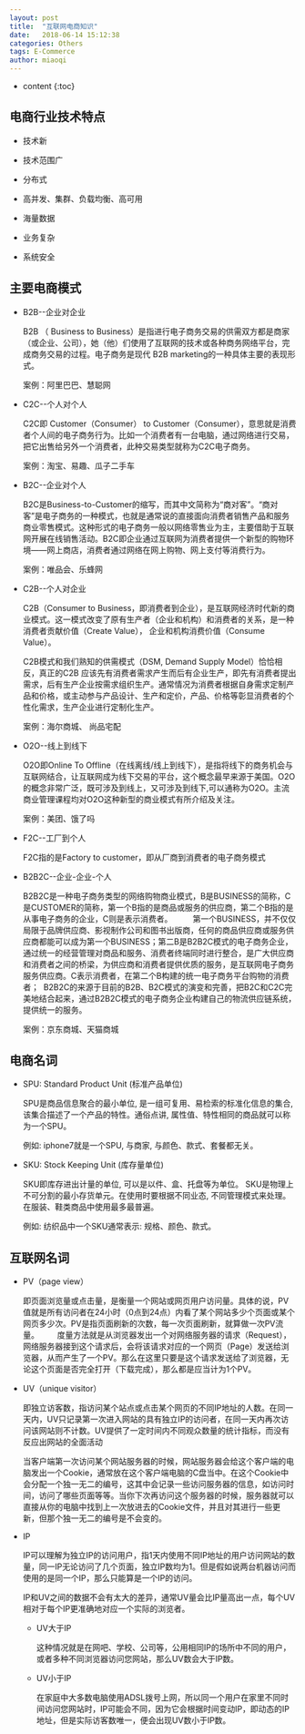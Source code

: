 ```yaml
---
layout: post
title:  "互联网电商知识"
date:   2018-06-14 15:12:38
categories: Others
tags: E-Commerce
author: miaoqi
---
```


* content
{:toc}
            
## 电商行业技术特点

* 技术新

* 技术范围广

* 分布式

* 高并发、集群、负载均衡、高可用

* 海量数据

* 业务复杂

* 系统安全


## 主要电商模式

* B2B--企业对企业

    B2B （ Business to Business）是指进行电子商务交易的供需双方都是商家（或企业、公司），她（他）们使用了互联网的技术或各种商务网络平台，完成商务交易的过程。电子商务是现代 B2B marketing的一种具体主要的表现形式。

    案例：阿里巴巴、慧聪网

* C2C--个人对个人

    C2C即 Customer（Consumer） to Customer（Consumer），意思就是消费者个人间的电子商务行为。比如一个消费者有一台电脑，通过网络进行交易，把它出售给另外一个消费者，此种交易类型就称为C2C电子商务。

    案例：淘宝、易趣、瓜子二手车

* B2C--企业对个人

    B2C是Business-to-Customer的缩写，而其中文简称为“商对客”。“商对客”是电子商务的一种模式，也就是通常说的直接面向消费者销售产品和服务商业零售模式。这种形式的电子商务一般以网络零售业为主，主要借助于互联网开展在线销售活动。B2C即企业通过互联网为消费者提供一个新型的购物环境——网上商店，消费者通过网络在网上购物、网上支付等消费行为。

    案例：唯品会、乐蜂网

* C2B--个人对企业

    C2B（Consumer to Business，即消费者到企业），是互联网经济时代新的商业模式。这一模式改变了原有生产者（企业和机构）和消费者的关系，是一种消费者贡献价值（Create Value）， 企业和机构消费价值（Consume Value）。

    C2B模式和我们熟知的供需模式（DSM, Demand Supply Model）恰恰相反，真正的C2B 应该先有消费者需求产生而后有企业生产，即先有消费者提出需求，后有生产企业按需求组织生产。通常情况为消费者根据自身需求定制产品和价格，或主动参与产品设计、生产和定价，产品、价格等彰显消费者的个性化需求，生产企业进行定制化生产。

    案例：海尔商城、 尚品宅配

* O2O--线上到线下

    O2O即Online To Offline（在线离线/线上到线下），是指将线下的商务机会与互联网结合，让互联网成为线下交易的平台，这个概念最早来源于美国。O2O的概念非常广泛，既可涉及到线上，又可涉及到线下,可以通称为O2O。主流商业管理课程均对O2O这种新型的商业模式有所介绍及关注。

    案例：美团、饿了吗

* F2C--工厂到个人

    F2C指的是Factory to customer，即从厂商到消费者的电子商务模式

* B2B2C--企业-企业-个人

    B2B2C是一种电子商务类型的网络购物商业模式，B是BUSINESS的简称，C是CUSTOMER的简称，第一个B指的是商品或服务的供应商，第二个B指的是从事电子商务的企业，C则是表示消费者。 　　
    第一个BUSINESS，并不仅仅局限于品牌供应商、影视制作公司和图书出版商，任何的商品供应商或服务供应商都能可以成为第一个BUSINESS；第二B是B2B2C模式的电子商务企业，通过统一的经营管理对商品和服务、消费者终端同时进行整合，是广大供应商和消费者之间的桥梁，为供应商和消费者提供优质的服务，是互联网电子商务服务供应商。C表示消费者，在第二个B构建的统一电子商务平台购物的消费者； 
    B2B2C的来源于目前的B2B、B2C模式的演变和完善，把B2C和C2C完美地结合起来，通过B2B2C模式的电子商务企业构建自己的物流供应链系统，提供统一的服务。

    案例：京东商城、天猫商城

## 电商名词

* SPU: Standard Product Unit (标准产品单位)

    SPU是商品信息聚合的最小单位, 是一组可复用、易检索的标准化信息的集合, 该集合描述了一个产品的特性。通俗点讲, 属性值、特性相同的商品就可以称为一个SPU。

    例如: iphone7就是一个SPU, 与商家, 与颜色、款式、套餐都无关。
    

* SKU: Stock Keeping Unit (库存量单位)

    SKU即库存进出计量的单位, 可以是以件、盒、托盘等为单位。 SKU是物理上不可分割的最小存货单元。在使用时要根据不同业态, 不同管理模式来处理。在服装、鞋类商品中使用最多最普遍。

    例如: 纺织品中一个SKU通常表示: 规格、颜色、款式。


## 互联网名词

* PV（page view）

    即页面浏览量或点击量，是衡量一个网站或网页用户访问量。具体的说，PV值就是所有访问者在24小时（0点到24点）内看了某个网站多少个页面或某个网页多少次。PV是指页面刷新的次数，每一次页面刷新，就算做一次PV流量。
　　度量方法就是从浏览器发出一个对网络服务器的请求（Request），网络服务器接到这个请求后，会将该请求对应的一个网页（Page）发送给浏览器，从而产生了一个PV。那么在这里只要是这个请求发送给了浏览器，无论这个页面是否完全打开（下载完成），那么都是应当计为1个PV。

* UV（unique visitor）

    即独立访客数，指访问某个站点或点击某个网页的不同IP地址的人数。在同一天内，UV只记录第一次进入网站的具有独立IP的访问者，在同一天内再次访问该网站则不计数。UV提供了一定时间内不同观众数量的统计指标，而没有反应出网站的全面活动

    当客户端第一次访问某个网站服务器的时候，网站服务器会给这个客户端的电脑发出一个Cookie，通常放在这个客户端电脑的C盘当中。在这个Cookie中会分配一个独一无二的编号，这其中会记录一些访问服务器的信息，如访问时间，访问了哪些页面等等。当你下次再访问这个服务器的时候，服务器就可以直接从你的电脑中找到上一次放进去的Cookie文件，并且对其进行一些更新，但那个独一无二的编号是不会变的。

* IP

    IP可以理解为独立IP的访问用户，指1天内使用不同IP地址的用户访问网站的数量，同一IP无论访问了几个页面，独立IP数均为1。但是假如说两台机器访问而使用的是同一个IP，那么只能算是一个IP的访问。

    IP和UV之间的数据不会有太大的差异，通常UV量会比IP量高出一点，每个UV相对于每个IP更准确地对应一个实际的浏览者。
    
    * UV大于IP

        这种情况就是在网吧、学校、公司等，公用相同IP的场所中不同的用户，或者多种不同浏览器访问您网站，那么UV数会大于IP数。
　　
    * UV小于IP

        在家庭中大多数电脑使用ADSL拨号上网，所以同一个用户在家里不同时间访问您网站时，IP可能会不同，因为它会根据时间变动IP，即动态的IP地址，但是实际访客数唯一，便会出现UV数小于IP数。

    
    
    
    
    
    
    
    
    
    